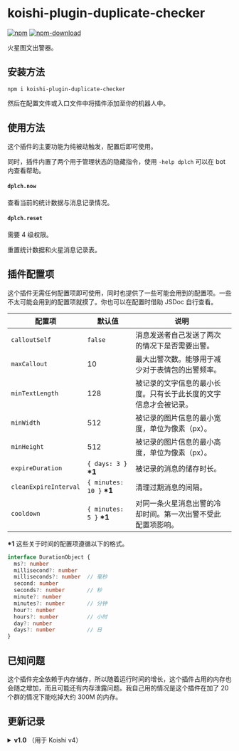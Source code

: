 # koishi-plugin-duplicate-checker

[![npm](https://img.shields.io/npm/v/koishi-plugin-duplicate-checker?style=flat-square)](https://www.npmjs.com/package/koishi-plugin-duplicate-checker)
[![npm-download](https://img.shields.io/npm/dw/koishi-plugin-duplicate-checker?style=flat-square)](https://www.npmjs.com/package/koishi-plugin-duplicate-checker)

火星图文出警器。

## 安装方法

```shell
npm i koishi-plugin-duplicate-checker
```

然后在配置文件或入口文件中将插件添加至你的机器人中。

## 使用方法

这个插件的主要功能为纯被动触发，配置后即可使用。

同时，插件内置了两个用于管理状态的隐藏指令，使用 `-help dplch` 可以在 bot 内查看帮助。

#### `dplch.now`

查看当前的统计数据与消息记录情况。

#### `dplch.reset`

需要 4 级权限。

重置统计数据和火星消息记录表。

## 插件配置项

这个插件无需任何配置项即可使用，同时也提供了一些可能会用到的配置项。一些不太可能会用到的配置项就摸了。你也可以在配置时借助 JSDoc 自行查看。

| 配置项 | 默认值 | 说明 |
| - | - | - |
| `calloutSelf` | `false` | 消息发送者自己发送了两次的情况下是否需要出警。 |
| `maxCallout` | 10 | 最大出警次数。能够用于减少对于表情包的出警频率。 |
| `minTextLength` | 128 | 被记录的文字信息的最小长度。只有长于此长度的文字信息才会被记录。 |
| `minWidth` | 512 | 被记录的图片信息的最小宽度，单位为像素（px）。 |
| `minHeight` | 512 | 被记录的图片信息的最小高度，单位为像素（px）。 |
| `expireDuration` | `{ days: 3 }` **\*1** | 被记录的消息的储存时长。 |
| `cleanExpireInterval` | `{ minutes: 10 }` **\*1** | 清理过期消息的间隔。 |
| `cooldown` | `{ minutes: 5 }` **\*1** | 对同一条火星消息出警的冷却时间。第一次出警不受此配置项影响。 |

**\*1** 这些关于时间的配置项遵循以下的格式。

```ts
interface DurationObject {
  ms?: number
  millisecond?: number
  milliseconds?: number  // 毫秒
  second: number
  seconds?: number       // 秒
  minute?: number
  minutes?: number       // 分钟
  hour?: number
  hours?: number         // 小时
  day?: number
  days?: number          // 日
}
```

## 已知问题

这个插件完全依赖于内存储存，所以随着运行时间的增长，这个插件占用的内存也会随之增加，而且可能还有内存泄露问题。我自己用的情况是这个插件在加了 20 个群的情况下能吃掉大约 300M 的内存。

## 更新记录

<details>
<summary><b>v1.0</b> （用于 Koishi v4）</summary>

### v1.1.1

- 修复了一个逻辑错误。

### v1.1.0

- 更换了依赖链（换到了 [sharp](https://sharp.pixelplumbing.com/)），导致依赖的数量和体积增加了，好处是扔掉了一些远古依赖。
- 在终止机器人时，插件会将当前的记录写入本地 JSON 文件，在下次启动时将读取该文件以实现重启不丢数据的功能。

### v1.0.1

- 删除了链接分类（实际上根本就没有实装过），修复了清理记录的时候出错的问题。

### v1.0.0

- 对 v4 做了一个很简陋的适配。如果仍然需要在 v3 中使用此插件，请使用 v0.2 版本。

</details>